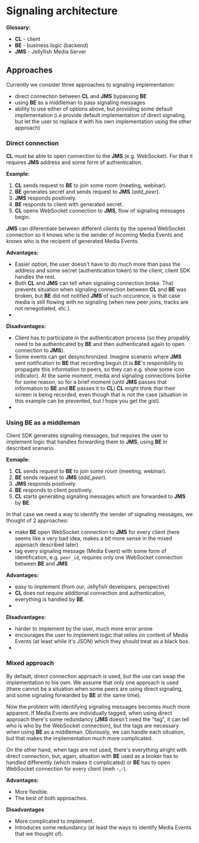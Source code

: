 # Signaling architecture

**Glossary:**

- **CL** - client
- **BE** - business logic (backend)
- **JMS** - Jellyfish Media Server

## Approaches

Currently we consider three approaches to signaling implementation:

- direct connection between **CL** and **JMS** bypassing **BE**
- using **BE** as a middleman to pass signaling messages
- ability to use either of options above, but providing some default implementation (i.e provide default implementation of direct signaling, but
let the user to replace it with his own implementation using the other approach)

### Direct connection

**CL** must be able to open connection to the **JMS** (e.g. WebSocket). For that it requires **JMS** address and some form of authentication.

**Example:**

1) **CL** sends request to **BE** to join some room (meeting, webinar).
2) **BE** generates secret and sends request to **JMS** (*add_peer*).
3) **JMS** responds positively.
4) **BE** responds to client with generated secret.
5) **CL** opens WebSocket connection to **JMS**, flow of signaling messages begin.

**JMS** can diferentiate between different clients by the opened WebSocket connection so it knows who is the sender of incoming Media Events and knows who is the recipent of generated Media Events.

**Advantages:**

- Easier option, the user doesn't have to do much more than pass the address and some secret (authentication token) to the client, client SDK handles the rest.
- Both **CL** and **JMS** can tell when signaling connection broke. That prevents situation when signaling connection between **CL** and **BE** was broken, but **BE** did not
notified **JMS** of such occurence, is that case media is still flowing with no signaling (when new peer joins, tracks are not renegotiated, etc.).
- 

**Disadvantages:**

- Client has to participate in the authentication process (so they propably need to be authenticated by **BE** and then authenticated again to open connection to **JMS**).
- Some events can get desynchronized. Imagine scenerio where **JMS** sent notification to **BE** that recording begun (it is **BE**'s responibility to propagate this information
to peers, so they can e.g. show some icon indicator). At the same moment, media and signaling connections borke for some reason, so for a brief moment (until **JMS** passes that information to **BE** and **BE** passes it to **CL**) **CL** might think that their screen is being recorded, even though that is not the case (situation in this example can be prevented, but I hope you get the gist).
- 

### Using **BE** as a middleman

Client SDK generates signaling messages, but requires the user to implement logic that handles forwarding them to **JMS**, using **BE** in described scenario.

**Exmaple:**

1) **CL** sends request to **BE** to join some room (meeting, webinar).
2) **BE** sends request to **JMS** (*add_peer*).
3) **JMS** responds positively.
4) **BE** responds to client positively.
5) **CL** starts generating signaling messages which are forwarded to **JMS** by **BE**.

In that case we need a way to identify the sender of signaling messages, we thought of 2 approaches:

- make **BE** open WebSocket connection to **JMS** for every client (here seems like a very bad idea, makes a bit more sense in the mixed approach described later)
- tag every signaling message (Media Event) with some form of identification, e.g. `peer_id`, requires only one WebSocket connection between **BE** and **JMS**

**Advantages:**

- easy to implement (from our, Jellyfish developers, perspective)
- **CL** does not require additional connection and authentication, everything is handled by **BE**.
- 

**Disadvantages:**

- harder to implement by the user, much more error prone
- encourages the user to implement logic that relies on content of Media Events (at least while it's JSON) which they should treat as a black box.
- 

### Mixed approach

By default, direct connection approach is used, but the use can swap the implementation to his own.
We assume that only one approach is used (there cannot be a situation when some peers are using direct signaling, and some signaling forwarded by **BE** at the same time).

Now the problem with identifying signaling messages becomes much more apparent.
If Media Events are individually tagged, when using direct approach there's some redundancy (**JMS** doesn't need the "tag", it can tell who is who by the WebSocket connection),
but the tags are necessary when using **BE** as a middleman. Obviously, we can handle each situation, but that makes the implementation much more complicated.

On the other hand, when tags are not used, there's everything alright with direct connection, but, again, situation with **BE** used as a broker has to handled differently 
(which makes it complicated) or **BE** has to open WebSocket connection for every client (meh -_-).

**Advantages:**

- More flexible.
- The best of both approaches.

**Disadvantages**

- More complicated to implement.
- Introduces some redundancy (at least the ways to identify Media Events that we thought of).
